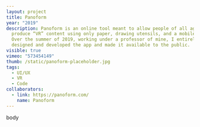 ```yaml
---
layout: project
title: Panoform
year: "2019"
description: Panoform is an online tool meant to allow people of all ages to
  produce “VR” content using only paper, drawing utensils, and a mobile device.
  Over the summer of 2019, working under a professor of mine, I entirely
  designed and developed the app and made it available to the public.
visible: true
vimeo: "573454149"
thumb: /static/panoform-placeholder.jpg
tags:
  - UI/UX
  - VR
  - Code
collaborators:
  - link: https://panoform.com/
    name: Panoform
---
```

body